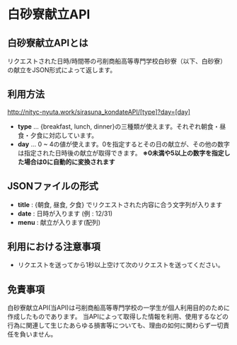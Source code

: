 # 白砂寮献立API
## 白砂寮献立APIとは
リクエストされた日時/時間帯の弓削商船高等専門学校白砂寮（以下、白砂寮）の献立をJSON形式によって返します。  

## 利用方法
http://nityc-nyuta.work/sirasuna_kondateAPI/[type]?day=[day]

- **type** ... {breakfast, lunch, dinner}の三種類が使えます。それぞれ朝食・昼食・夕食に対応しています。
- **day**  ... 0 ~ 4の値が使えます。0を指定するとその日の献立が、その他の数字は指定された日時後の献立が取得できます。 **※0未満や5以上の数字を指定した場合は0に自動的に変換されます**

## JSONファイルの形式
- **title** : {朝食, 昼食, 夕食} でリクエストされた内容に合う文字列が入ります
- **date** : 日時が入ります (例 : 12/31)
- **menu** : 献立が入ります(配列)

## 利用における注意事項
- リクエストを送ってから1秒以上空けて次のリクエストを送ってください。

## 免責事項
白砂寮献立API(当API)は弓削商船高等専門学校の一学生が個人利用目的のために作成したものであります。
当APIによって取得した情報を利用、使用するなどの行為に関連して生じたあらゆる損害等についても、理由の如何に関わらず一切責任を負いません。　　
